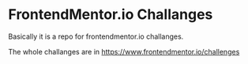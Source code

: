 # FrontendMentor.io Challanges

Basically it is a repo for frontendmentor.io challanges.

The whole challanges are in https://www.frontendmentor.io/challenges
